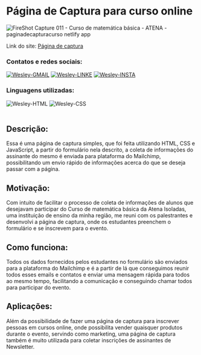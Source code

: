 # Página de Captura para curso online

![FireShot Capture 011 - Curso de matemática básica - ATENA - paginadecapturacurso netlify app](https://user-images.githubusercontent.com/89321125/151032445-9d6c1c79-8d26-42b7-a568-324e2257014a.png)

Link do site: <a href="https://paginadecapturacurso.netlify.app/">Página de captura</a>

### Contatos e redes sociais:
<div style="display: inline_block">
  <a href="mailto:wesleyara.contato@gmail.com"><img alt="Wesley-GMAIL" src="https://img.shields.io/badge/Gmail-D14836?style=for-the-badge&logo=gmail&logoColor=white"></a>
  <a href="https://www.linkedin.com/in/wesley-gomes-de-araújo-534a66221/"><img alt="Wesley-LINKE" src="https://img.shields.io/badge/LinkedIn-0077B5?style=for-the-badge&logo=linkedin&logoColor=white"></a>
  <a href="https://www.instagram.com/wesleyaraujo_w/"><img alt="Wesley-INSTA" src="https://img.shields.io/badge/Instagram-E4405F?style=for-the-badge&logo=instagram&logoColor=white"></a> 
</div>

### Linguagens utilizadas:
<div style="display: inline_block;">
  <img alt="Wesley-HTML" src="https://img.shields.io/badge/HTML5-E34F26?style=for-the-badge&logo=html5&logoColor=white">
  <img alt="Wesley-CSS" src="https://img.shields.io/badge/CSS3-1572B6?style=for-the-badge&logo=css3&logoColor=white">
</div>
<br>

## Descrição:
Essa é uma página de captura simples, que foi feita utilizando HTML, CSS e JavaScript, a partir do formulário nela descrito, a coleta de informações do assinante do mesmo é enviada para plataforma do Mailchimp, possibilitando um envio rápido de informações acerca do que se deseja passar com a página.

## Motivação:
Com intuito de facilitar o processo de coleta de informações de alunos que desejavam participar do Curso de matemática básica da Atena Isoladas, uma instituição de ensino da minha região, me reuni com os palestrantes e desenvolvi a página de captura, onde os estudantes preenchem o formulário e se inscrevem para o evento. 

## Como funciona:
Todos os dados fornecidos pelos estudantes no formulário são enviados para a plataforma do Mailchimp e é a partir de lá que conseguimos reunir todos esses emails e contatos e enviar uma mensagem rápida para todos ao mesmo tempo, facilitando a comunicação e conseguindo chamar todos para participar do evento.

## Aplicações:
Além da possibilidade de fazer uma página de captura para inscrever pessoas em cursos online, onde possibilita vender quaisquer produtos durante o evento, servindo como marketing, uma página de captura também é muito utilizada para coletar inscrições de assinantes de Newsletter.

